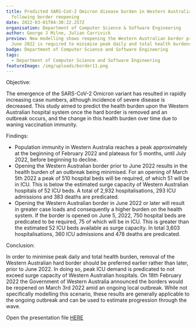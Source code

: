 ```yaml
---
title: Predicted SARS-CoV-2 Omicron disease burden in Western Australia
  following border reopening
date: 2022-03-01T04:30:22.257Z
organisation: Department of Computer Science & Software Engineering
author: George J Milne, Julian Carrivick
preview: New modelling shows reopening the Western Australian border prior to
  June 2022 is required to minimise peak daily and total health burdens
badge: Department of Computer Science and Software Engineering
tags:
  - Department of Computer Science and Software Engineering
featureImage: /img/uploads/border11.png
---
```

Objective:

The emergence of the SARS-CoV-2 Omicron variant has resulted in rapidly increasing case numbers, although incidence of severe disease is decreased. This study aimed to predict the health burden upon the Western Australian hospital system once the hard border is removed and an outbreak occurs, and the change in this health burden over time due to waning vaccination immunity.

Findings:

* Population immunity in Western Australia reaches a peak approximately at the beginning of February 2022 and plateaus for 5 months, until July 2022, before beginning to decline.  
* Opening the Western Australian border prior to June 2022 results in the health burden of an outbreak being minimised. For an opening of March 5th 2022 a peak of 510 hospital beds will be required, of which 51 will be in ICU. This is below the estimated surge capacity of Western Australian hospitals of 52 ICU beds. A total of 2,932 hospitalisations, 293 ICU admissions and 383 deaths are predicated.
* Opening the Western Australian border in June 2022 or later will result in greater case loads and consequently a higher burden on the health system. If the border is opened on June 5, 2022, 750 hospital beds are predicated to be required, 75 of which will be in ICU. This is greater than the estimated 52 ICU beds available as surge capacity. In total 3,603 hospitalisations, 360 ICU admissions and 478 deaths are predicated.

Conclusion:

In order to minimise peak daily and total health burden, removal of the Western Australian hard border should be preferred earlier rather than later, prior to June 2022. In doing so, peak ICU demand is predicated to not exceed surge capacity of Western Australian hospitals. On 18th February 2022 the Government of Western Australia announced the borders would be reopened on March 3rd 2022 amid an ongoing local outbreak. While not specifically modelling this scenario, these results are generally applicable to the ongoing outbreak and can be used to estimate progression through the wave.

<p>Open the presentation file
<a href="https://myjcuedu-my.sharepoint.com/personal/samson_ogunlade_my_jcu_edu_au/_layouts/15/onedrive.aspx?id=%2Fpersonal%2Fsamson%5Fogunlade%5Fmy%5Fjcu%5Fedu%5Fau%2FDocuments%2FAUSCMI%20FILES%2FWA%5FOpening%5FPresentation%2Epdf&parent=%2Fpersonal%2Fsamson%5Fogunlade%5Fmy%5Fjcu%5Fedu%5Fau%2FDocuments%2FAUSCMI%20FILES" target="_blank">HERE</a> </p>